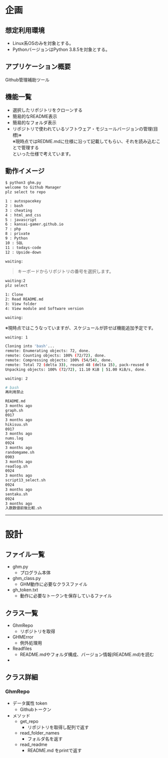 # 企画  

## 想定利用環境  

* Linux系OSのみを対象とする。  
* PythonバージョンはPython 3.8.5を対象とする。

## アプリケーション概要

Github管理補助ツール

## 機能一覧  

* 選択したリポジトリをクローンする
* 簡易的なREADME表示
* 簡易的なフォルダ表示
* リポジトリで使われているソフトウェア・モジュールバージョンの管理(目標)※  
※現時点ではREDME.mdに仕様に沿って記載してもらい、それを読み込むことで管理する  
といった仕様で考えています。

## 動作イメージ  
```bash
$ python3 ghm.py
welcome to Github Manager
plz select to repo

1 : autospacekey
2 : bash
3 : cheating
4 : html_and_css
5 : javascript
6 : kansai-gamer.github.io
7 : php
8 : private
9 : Python
10 : SQL
11 : todays-code
12 : Upside-down

waiting:
```
> キーボードからリポジトリの番号を選択します。

```bash
waiting:2
plz select

1: Clone
2: Read README.md
3: View folder
4: View module and Software version

waiting:
```
※現時点ではこうなっていますが、スケジュールが許せば機能追加予定です。
```bash
waiting: 1

Cloning into 'bash'...
remote: Enumerating objects: 72, done.
remote: Counting objects: 100% (72/72), done.
remote: Compressing objects: 100% (54/54), done.
remote: Total 72 (delta 33), reused 48 (delta 15), pack-reused 0
Unpacking objects: 100% (72/72), 11.10 KiB | 51.00 KiB/s, done.

```
```bash
waiting: 2

# bash
再利用禁止
```

```bash
README.md
3 months ago
graph.sh
0917
3 months ago
hikisuu.sh
0917
3 months ago
nums.log
0924
3 months ago
randomgame.sh
0903
3 months ago
readlog.sh
0924
3 months ago
script13_select.sh
0924
3 months ago
sentaku.sh
0924
3 months ago
入数数値前後比較.sh
```

---
# 設計

## ファイル一覧

* ghm.py  
    * プログラム本体
* ghm_class.py
    * GHM動作に必要なクラスファイル
* gh_token.txt
    * 動作に必要なトークンを保存しているファイル

## クラス一覧
* GhmRepo
    * リポジトリを取得
* GHMError
    * 例外処理用
* Readfiles
    * README.mdやフォルダ構成、バージョン情報(README.md)を読む
* 

## クラス詳細

### GhmRepo
* データ属性 token
    * Githubトークン
* メソッド
    * get_repo
        * リポジトリを取得し配列で返す
    * read_folder_names
        * フォルダ名を返す
    * read_readme
        * README.md をprintで返す